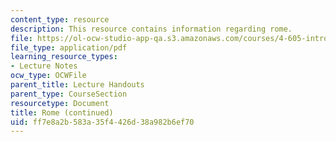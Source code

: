 ```yaml
---
content_type: resource
description: This resource contains information regarding rome.
file: https://ol-ocw-studio-app-qa.s3.amazonaws.com/courses/4-605-introduction-to-the-history-and-theory-of-architecture-spring-2012/ff7e8a2b583a35f4426d38a982b6ef70_MIT4_605S12_lec14.pdf
file_type: application/pdf
learning_resource_types:
- Lecture Notes
ocw_type: OCWFile
parent_title: Lecture Handouts
parent_type: CourseSection
resourcetype: Document
title: Rome (continued)
uid: ff7e8a2b-583a-35f4-426d-38a982b6ef70
---
```

